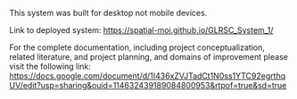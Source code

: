 This system was built for desktop not mobile devices.

Link to deployed system: https://spatial-moi.github.io/GLRSC_System_1/

For the complete documentation, including project conceptualization, related literature, and project planning, and domains of improvement please visit the following link:  https://docs.google.com/document/d/1I436xZVJTadCt1N0ss1YTC92egrthqUV/edit?usp=sharing&ouid=114632439189084800953&rtpof=true&sd=true